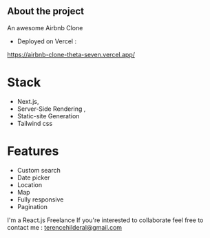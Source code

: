 ## About the project

An awesome Airbnb Clone

- Deployed on Vercel :

https://airbnb-clone-theta-seven.vercel.app/

# Stack

- Next.js,
- Server-Side Rendering ,
- Static-site Generation
- Tailwind css

# Features

- Custom search
- Date picker
- Location
- Map
- Fully responsive
- Pagination

I'm a React.js Freelance
If you're interested to collaborate feel free to contact me :
terencehilderal@gmail.com
